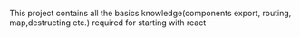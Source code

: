 This project contains all the basics knowledge(components export, routing, map,destructing etc.) required for starting with react
